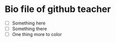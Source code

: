 # Bio file of github teacher

- [ ] Something here
- [ ] Something there
- [ ] One thing more to color
